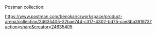 Postman collection:

https://www.postman.com/benokaric/workspace/product-arena/collection/24635405-32bae744-c317-4302-bd75-cae3ba391973?action=share&creator=24635405

